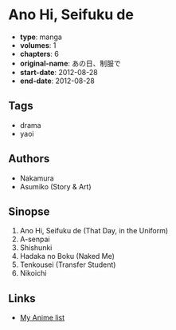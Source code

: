 # Ano Hi, Seifuku de

-   **type**: manga
-   **volumes**: 1
-   **chapters**: 6
-   **original-name**: あの日、制服で
-   **start-date**: 2012-08-28
-   **end-date**: 2012-08-28

## Tags

-   drama
-   yaoi

## Authors

-   Nakamura
-   Asumiko (Story & Art)

## Sinopse

1. Ano Hi, Seifuku de (That Day, in the Uniform)
2. A-senpai
3. Shishunki
4. Hadaka no Boku (Naked Me)
5. Tenkousei (Transfer Student)
6. Nikoichi

## Links

-   [My Anime list](https://myanimelist.net/manga/95033/Ano_Hi_Seifuku_de)
